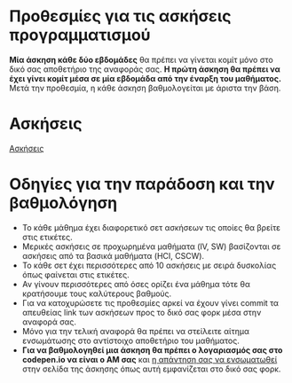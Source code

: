 # Προθεσμίες για τις ασκήσεις προγραμματισμού

**Μία άσκηση κάθε δύο εβδομάδες** θα πρέπει να γίνεται κομίτ μόνο στο δικό σας αποθετήριο της αναφοράς σας. **Η πρώτη άσκηση θα πρέπει να έχει γίνει κομίτ μέσα σε μία εβδομάδα από την έναρξη του μαθήματος.** Μετά την προθεσμία, η κάθε άσκηση βαθμολογείται με άριστα την βάση.

# Ασκήσεις

[Ασκήσεις](https://pibook.epidro.me/remix)

# Οδηγίες για την παράδοση και την βαθμολόγηση

* Το κάθε μάθημα έχει διαφορετικό σετ ασκήσεων τις οποίες θα βρείτε στις ετικέτες.
* Μερικές ασκήσεις σε προχωρημένα μαθήματα (IV, SW) βασίζονται σε ασκήσεις από τα βασικά μαθήματα (HCI, CSCW).
* Το κάθε σετ έχει περισσότερες από 10 ασκήσεις με σειρά δυσκολίας όπως φαίνεται στις ετικέτες.
* Αν γίνουν περισσότερες από όσες ορίζει ένα μάθημα τότε θα κρατήσουμε τους καλύτερους βαθμούς.
* Για να κατοχυρώσετε τις προθεσμίες αρκεί να έχουν γίνει commit τα απευθείας link των ασκήσεων προς το δικό σας φορκ μέσα στην αναφορά σας.
* Μόνο για την τελική αναφορά θα πρέπει να στείλειτε αίτημα ενσωμάτωσης στο αντίστοιχο αποθετήριο του μαθήματος.
* **Για να βαθμολογηθεί μια άσκηση θα πρέπει ο λογαριασμός σας στο codepen.io να είναι ο ΑΜ σας** και [η απάντηση σας να ενσωματωθεί](https://codepen.io/features/embeds) στην σελίδα της άσκησης όπως αυτή εμφανίζεται στο δικό σας φορκ.
